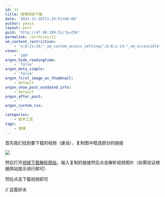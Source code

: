 ```yaml
---
id: 11
title: 微博视频下载
date: '2021-11-10T11:29:51+08:00'
author: yexca
layout: post
guid: 'http://47.98.189.51/?p=256'
permalink: /archives/11
um_content_restriction:
    - 'a:8:{s:26:"_um_custom_access_settings";b:0;s:14:"_um_accessible";i:0;s:28:"_um_access_hide_from_queries";b:0;s:19:"_um_noaccess_action";i:0;s:30:"_um_restrict_by_custom_message";i:0;s:27:"_um_restrict_custom_message";s:0:"";s:19:"_um_access_redirect";i:0;s:23:"_um_access_redirect_url";s:0:"";}'
views:
    - '189'
argon_hide_readingtime:
    - 'false'
argon_meta_simple:
    - 'false'
argon_first_image_as_thumbnail:
    - default
argon_show_post_outdated_info:
    - default
argon_after_post:
    - ''
argon_custom_css:
    - ''
categories:
    - 技术工具
tags:
    - 微博
---
```


首先我们找到要下载的视频（废话），复制图中框选部分的链接

![](https://cdn.staticaly.com/gh/yexca/image_hosting@master/20230206/image.4wqux5j8cgm0.webp)

然后打开[视频下载解析网站](https://weibo.iiilab.com/)，输入复制的链接然后点击解析视频图片（如需验证根据网站提示进行即可）

然后点击下载视频即可

// 这篇好水